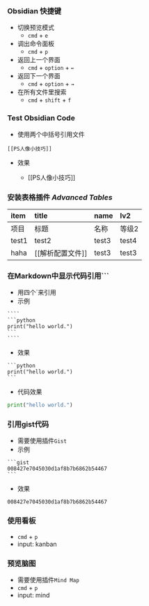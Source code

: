 ### Obsidian 快捷键
- 切换预览模式
    - `cmd` + `e`
- 调出命令面板
    - `cmd` + `p`
- 返回上一个界面
    - `cmd` + `option` + `←`
- 返回下一个界面
    - `cmd` + `option` + `→`
- 在所有文件里搜索
    - `cmd` + `shift` + `f`

### Test Obsidian Code
- 使用两个中括号引用文件

```
[[PS人像小技巧]]
```

- 效果

    - [[PS人像小技巧]]


### 安装表格插件 *Advanced Tables*

| item  | title            | name        | lv2       |
|:----- |:---------------- |:----------- |:--------- |
| 项目  | 标题             | 名称        | 等级2     |
| test1 | test2            | test3       | test4     |
| haha  | [[解析配置文件]] | test3 | test3 |

### 在Markdown中显示代码引用```
- 用四个`来引用
- 示例

`````
````
```python
print("hello world.")
```
````
`````

- 效果

````
```python
print("hello world.")
```
````

- 代码效果

```python
print("hello world.")
```

### 引用gist代码
- 需要使用插件`Gist`
- 示例

````
```gist
008427e7045030d1af8b7b6862b54467
```
````
- 效果

```gist
008427e7045030d1af8b7b6862b54467
```
### 使用看板

- `cmd` + `p`
- input: kanban


### 预览脑图
- 需要使用插件`Mind Map`
- `cmd` + `p`
- input: mind
